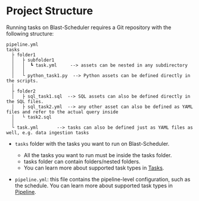 # Project Structure

Running tasks on Blast-Scheduler requires a Git repository with the following structure:

```
pipeline.yml
tasks
  ├ folder1
  │   ├ subfolder1
  │   │  ┗ task.yml     --> assets can be nested in any subdirectory
  │   │ 
  │   └ python_task1.py  --> Python assets can be defined directly in the scripts.
  │
  ├ folder2
  │   ├ sql_task1.sql  --> SQL assets can also be defined directly in the SQL files.
  │   ├ sql_task2.yml  --> any other asset can also be defined as YAML files and refer to the actual query inside
  │   └ task2.sql       
  │   
  └ task.yml       --> tasks can also be defined just as YAML files as well, e.g. data ingestion tasks
```

- `tasks` folder with the tasks you want to run on Blast-Scheduler. 
  - All the tasks you want to run must be inside the tasks folder.
  - tasks folder can contain folders/nested folders.
  - You can learn more about supported task types in [Tasks](project/tasks/tasks.md).
  
- `pipeline.yml`: this file contains the pipeline-level configuration, such as the schedule. You can learn more about supported task types in [Pipeline](project/pipeline/pipeline.md).
